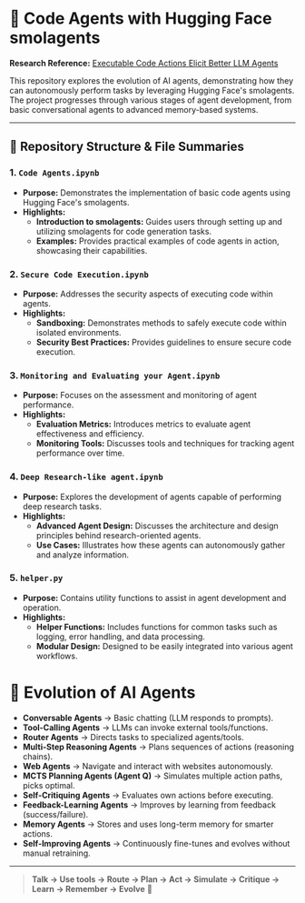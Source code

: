 # 🧠 Code Agents with Hugging Face smolagents

**Research Reference:** [Executable Code Actions Elicit Better LLM Agents](/https://arxiv.org/abs/2402.01030)

This repository explores the evolution of AI agents, demonstrating how they can autonomously perform tasks by leveraging Hugging Face's smolagents. The project progresses through various stages of agent development, from basic conversational agents to advanced memory-based systems.

---

## 📁 Repository Structure & File Summaries

### 1. `Code Agents.ipynb`
- **Purpose:** Demonstrates the implementation of basic code agents using Hugging Face's smolagents.
- **Highlights:**
  - **Introduction to smolagents:** Guides users through setting up and utilizing smolagents for code generation tasks.
  - **Examples:** Provides practical examples of code agents in action, showcasing their capabilities.

### 2. `Secure Code Execution.ipynb`
- **Purpose:** Addresses the security aspects of executing code within agents.
- **Highlights:**
  - **Sandboxing:** Demonstrates methods to safely execute code within isolated environments.
  - **Security Best Practices:** Provides guidelines to ensure secure code execution.


### 3. `Monitoring and Evaluating your Agent.ipynb`
- **Purpose:** Focuses on the assessment and monitoring of agent performance.
- **Highlights:**
  - **Evaluation Metrics:** Introduces metrics to evaluate agent effectiveness and efficiency.
  - **Monitoring Tools:** Discusses tools and techniques for tracking agent performance over time.




### 4. `Deep Research-like agent.ipynb`
- **Purpose:** Explores the development of agents capable of performing deep research tasks.
- **Highlights:**
  - **Advanced Agent Design:** Discusses the architecture and design principles behind research-oriented agents.
  - **Use Cases:** Illustrates how these agents can autonomously gather and analyze information.
 
### 5. `helper.py`
- **Purpose:** Contains utility functions to assist in agent development and operation.
- **Highlights:**
  - **Helper Functions:** Includes functions for common tasks such as logging, error handling, and data processing.
  - **Modular Design:** Designed to be easily integrated into various agent workflows.

# 🌟 Evolution of AI Agents

- **Conversable Agents** → Basic chatting (LLM responds to prompts).
- **Tool-Calling Agents** → LLMs can invoke external tools/functions.
- **Router Agents** → Directs tasks to specialized agents/tools.
- **Multi-Step Reasoning Agents** → Plans sequences of actions (reasoning chains).
- **Web Agents** → Navigate and interact with websites autonomously.
- **MCTS Planning Agents (Agent Q)** → Simulates multiple action paths, picks optimal.
- **Self-Critiquing Agents** → Evaluates own actions before executing.
- **Feedback-Learning Agents** → Improves by learning from feedback (success/failure).
- **Memory Agents** → Stores and uses long-term memory for smarter actions.
- **Self-Improving Agents** → Continuously fine-tunes and evolves without manual retraining.

---

> **Talk → Use tools → Route → Plan → Act → Simulate → Critique → Learn → Remember → Evolve** 🚀

